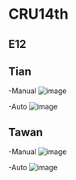 # CRU14th
## E12
## Tian 
-Manual
![image](https://github.com/user-attachments/assets/2d87cf12-4d7f-424b-a5ee-7facdf3e618f)

-Auto
  ![image](https://github.com/user-attachments/assets/6db2337f-a51d-4348-8805-ebdc3c5c5afd)


## Tawan
-Manual
  ![image](https://github.com/user-attachments/assets/eb3f903e-c7ae-435d-b811-a23e4d7d9e74)


-Auto
  ![image](https://github.com/user-attachments/assets/5e2ce8f8-359d-4454-8cf4-27cfd4ccdf2f)
